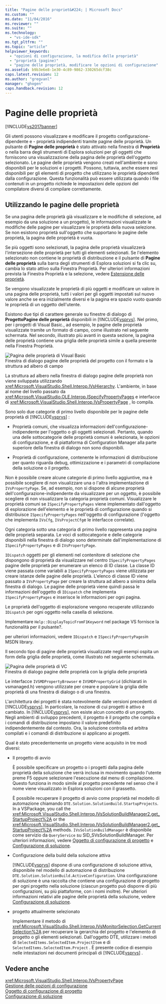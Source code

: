 ```yaml
---
title: "Pagine delle propriet&#224; | Microsoft Docs"
ms.custom: ""
ms.date: "11/04/2016"
ms.reviewer: ""
ms.suite: ""
ms.technology: 
  - "vs-ide-sdk"
ms.tgt_pltfrm: ""
ms.topic: "article"
helpviewer_keywords: 
  - "opzioni di configurazione, la modifica delle proprietà"
  - "proprietà (pagine)"
  - "pagine delle proprietà, modificare le opzioni di configurazione"
ms.assetid: b9b3e6e8-1e30-4c89-9862-330265dcf38c
caps.latest.revision: 12
ms.author: "gregvanl"
manager: "ghogen"
caps.handback.revision: 12
---
```

# Pagine delle propriet&#224;
[!INCLUDE[vs2017banner](../../code-quality/includes/vs2017banner.md)]

Gli utenti possono visualizzare e modificare il progetto configurazione\-dipendente e \- proprietà indipendenti tramite pagine delle proprietà.  Un pulsante di **Pagine delle proprietà** è stato attivato nella finestra di **Proprietà** o nella barra degli strumenti di Esplora soluzioni per gli oggetti che forniscono una visualizzazione della pagina delle proprietà dell'oggetto selezionato.  Le pagine delle proprietà vengono creati nell'ambiente e sono disponibili per le soluzioni e i progetti.  Possono, tuttavia, anche essere resi disponibili per gli elementi di progetto che utilizzano le proprietà dipendenti dalla configurazione.  Questa funzionalità può essere utilizzata quando i file contenuti in un progetto richiede le impostazioni delle opzioni del compilatore diversi di compilare correttamente.  
  
## Utilizzando le pagine delle proprietà  
 Se una pagina delle proprietà già visualizzare e le modifiche di selezione, ad esempio da una soluzione a un progetto\), le informazioni visualizzate le modifiche delle pagine per visualizzare le proprietà della nuova selezione.  Se non esistono proprietà sull'oggetto che supportano le pagine delle proprietà, la pagina delle proprietà è vuota.  
  
 Se più oggetti sono selezionati, la pagina delle proprietà visualizzerà l'intersezione delle proprietà per tutti gli elementi selezionati.  Se l'elemento selezionato non contiene le proprietà di distribuzione e il pulsante di **Pagine delle proprietà** sulla barra degli strumenti di Esplora soluzioni si fa clic su, cambia lo stato attivo sulla Finestra Proprietà.  Per ulteriori informazioni prevista la Finestra Proprietà e la selezione, vedere [Estensione delle proprietà](../../extensibility/internals/extending-properties.md).  
  
 Se vengono visualizzate le proprietà di più oggetti e modificare un valore in una pagina delle proprietà, tutti i valori per gli oggetti impostati sul nuovo valore anche se era inizialmente diversi e la pagina era spazio vuoto quando le proprietà di un oggetto dell'utente.  
  
 Esistono due tipi di carattere generale su finestre di dialogo di **ProgettoPagine delle proprietà** disponibili in [!INCLUDE[vsprvs](../../code-quality/includes/vsprvs_md.md)].  Nel primo, per i progetti di Visual Basic., ad esempio, le pagine delle proprietà visualizzate tramite un formato di campo, come illustrato nel seguente schermata.  Nel secondo, illustrato più avanti in questa sezione, la pagina delle proprietà contiene una griglia delle proprietà simile a quella presente nella Finestra Proprietà.  
  
 ![Pagina delle proprietà di Visual Basic](~/extensibility/internals/media/vsvbproppages.gif "vsVBPropPages")  
Finestra di dialogo pagine delle proprietà del progetto con il formato e la struttura ad albero di campo  
  
 La struttura ad albero nella finestra di dialogo pagine delle proprietà non viene sviluppata utilizzando <xref:Microsoft.VisualStudio.Shell.Interop.IVsHierarchy>.  L'ambiente, in base al nome del livello passato da <xref:Microsoft.VisualStudio.OLE.Interop.ISpecifyPropertyPages> e interfacce di <xref:Microsoft.VisualStudio.Shell.Interop.IVsPropertyPage> , lo compila.  
  
 Sono solo due categorie di primo livello disponibile per le pagine delle proprietà di [!INCLUDE[vsprvs](../../code-quality/includes/vsprvs_md.md)] :  
  
-   Proprietà comuni, che visualizza informazioni dell'configurazione\-indipendente per l'oggetto o gli oggetti selezionati.  Pertanto, quando una delle sottocategorie delle proprietà comuni è selezionata, le opzioni di configurazione, e di piattaforma di Configuration Manager alla parte superiore della finestra di dialogo non sono disponibili.  
  
-   Proprietà di configurazione, contenente le informazioni di distribuzione per quanto riguarda debug, ottimizzazione e i parametri di compilazione della soluzione o il progetto.  
  
 Non è possibile creare alcune categorie di primo livello aggiuntive, ma è possibile scegliere di non visualizzare una o l'altra implementazione di `IVsPropertyPage`.  Se, ad esempio, non si dispone di alcune proprietà dell'configurazione\-indipendente da visualizzare per un oggetto, è possibile scegliere di non visualizzare la categoria proprietà comuni.  Visualizzare le proprietà comuni se `ISpecifyPropertyPages` viene implementato dall'oggetto di esplorazione dell'elemento e le proprietà di configurazione quando si distribuisce `ISpecifyPropertyPages` nell'oggetto di configurazione \(l'oggetto che implementa `IVsCfg`, `IVsProjectCfg`e le interfacce correlate\).  
  
 Ogni categoria sotto una categoria di primo livello rappresenta una pagina delle proprietà separata.  Le voci di sottocategorie e delle categorie disponibili nella finestra di dialogo sono determinate dall'implementazione di `ISpecifyPropertyPages` e di `IVsPropertyPage`.  
  
 `IDispatch` oggetti per gli elementi nel contenitore di selezione che dispongono di proprietà da visualizzare nel centro `ISpecifyPropertyPages` pagine delle proprietà per enumerare un elenco di ID classe.  La classe ID viene passata come variabili a `ISpecifyPropertyPages` viene utilizzata per creare istanze delle pagine delle proprietà.  L'elenco di classe ID viene passato a `IVsPropertyPage` per creare la struttura ad albero a sinistra della finestra di dialogo.  Le pagine delle proprietà viene quindi passa le informazioni dell'oggetto di `IDispatch` che implementa `ISpecifyPropertyPages` e inserisce le informazioni per ogni pagina.  
  
 Le proprietà dell'oggetto di esplorazione vengono recuperate utilizzando `IDispatch` per ogni oggetto nella casella di selezione.  
  
 Implementare `Help::DisplayTopicFromF1Keyword` nel package VS fornisce la funzionalità per il pulsante?.  
  
 per ulteriori informazioni, vedere `IDispatch` e `ISpecifyPropertyPages`in MSDN library.  
  
 Il secondo tipo di pagine delle proprietà visualizzate negli esempi ospita un form della griglia delle proprietà, come illustrato nel seguente schermata.  
  
 ![Pagina delle proprietà di VC](~/extensibility/internals/media/vsvcproppages.gif "vsVCPropPages")  
Finestra di dialogo pagine delle proprietà con la griglia delle proprietà  
  
 Le interfacce `IVSMDPropertyBrowser` e `IVSMDPropertyGrid` \(dichiarati in vsmanaged.h\) vengono utilizzate per creare e popolare la griglia delle proprietà di una finestra di dialogo o di una finestra.  
  
 L'architettura dei progetti è stata notevolmente dalle versioni precedenti di [!INCLUDE[vsprvs](../../code-quality/includes/vsprvs_md.md)].  In particolare, la nozione di cui progetti è attivo è cambiato.  In [!INCLUDE[vsprvs](../../code-quality/includes/vsprvs_md.md)], non esiste alcun concetto di un progetto.  Negli ambienti di sviluppo precedenti, il progetto è il progetto che compila e i comandi di distribuzione impostano il valore predefinito indipendentemente dal contesto.  Ora, la soluzione controlla ed arbitra compilati e i comandi di distribuzione si applicano ai progetti.  
  
 Qual è stato precedentemente un progetto viene acquisito in tre modi diversi:  
  
-   Il progetto di avvio  
  
     È possibile specificare un progetto o i progetti dalla pagina delle proprietà della soluzione che verrà inclusa in movimento quando l'utente preme F5 oppure selezionare l'esecuzione dal menu di compilazione.  Questo funziona in modo simile al progetto precedente nel senso che il nome viene visualizzato in Esplora soluzioni con il grassetto.  
  
     È possibile recuperare il progetto di avvio come proprietà nel modello di automazione chiamando `DTE.Solution.SolutionBuild.StartupProjects`.  In a VSPackage, you call the <xref:Microsoft.VisualStudio.Shell.Interop.IVsSolutionBuildManager2.get_StartupProject%2A> or the <xref:Microsoft.VisualStudio.Shell.Interop.IVsSolutionBuildManager2.get_StartupProject%2A> methods.  `IVsSolutionBuildManager` è disponibile come servizio da `QueryService` su SID\_SVsSolutionBuildManager.  Per ulteriori informazioni, vedere [Oggetto di configurazione di progetto](../../extensibility/internals/project-configuration-object.md) e [Configurazione di soluzione](../../extensibility/internals/solution-configuration.md).  
  
-   Configurazione della build della soluzione attiva  
  
     [!INCLUDE[vsprvs](../../code-quality/includes/vsprvs_md.md)] dispone di una configurazione di soluzione attiva, disponibile nel modello di automazione di distribuzione `DTE.Solution.SolutionBuild.ActiveConfiguration`.  Una configurazione di soluzione è una raccolta che contiene una configurazione di progetto per ogni progetto nella soluzione \(ciascun progetto può disporre di più configurazioni, su più piattaforme, con i nomi inoltre\).  Per ulteriori informazioni relativi alle pagine delle proprietà della soluzione, vedere [Configurazione di soluzione](../../extensibility/internals/solution-configuration.md).  
  
-   progetto attualmente selezionato  
  
     Implementare il metodo di <xref:Microsoft.VisualStudio.Shell.Interop.IVsMonitorSelection.GetCurrentSelection%2A> per recuperare la gerarchia del progetto e l'elemento di progetto o gli elementi selezionati.  Dall'oggetto DTE, utilizzare i metodi di `SelectedItems.SelectedItem.ProjectItem` e di `SelectedItems.SelectedItem.Project` .  È presente codice di esempio nelle intestazioni nei documenti principali di [!INCLUDE[vsprvs](../../code-quality/includes/vsprvs_md.md)] .  
  
## Vedere anche  
 <xref:Microsoft.VisualStudio.Shell.Interop.IVsPropertyPage>   
 [Gestione delle opzioni di configurazione](../../extensibility/internals/managing-configuration-options.md)   
 [Oggetto di configurazione di progetto](../../extensibility/internals/project-configuration-object.md)   
 [Configurazione di soluzione](../../extensibility/internals/solution-configuration.md)